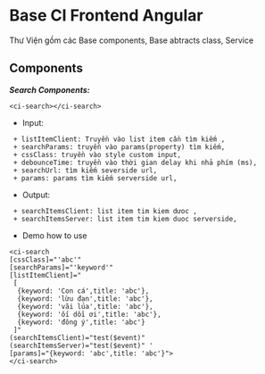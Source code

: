 # Base CI Frontend Angular

Thư Viện gồm các Base components, Base abtracts class, Service

## Components
 ***Search Components:***

 `<ci-search></ci-search>`
 
- Input:
```
 + listItemClient: Truyền vào list item cần tìm kiếm ,
 + searchParams: truyền vào params(property) tìm kiếm,
 + cssClass: truyền vào style custom input,
 + debounceTime: truyền vào thời gian delay khi nhả phím (ms), 
 + searchUrl: tìm kiếm severside url,
 + params: params tìm kiếm serverside url,
```
- Output:
```
 + searchItemsClient: list item tim kiem dưoc ,
 + searchItemsServer: list item tim kiem duoc serverside,
```

 - Demo how to use

```
<ci-search 
[cssClass]="'abc'" 
[searchParams]="'keyword'" 
[listItemClient]="
 [
  {keyword: 'Con cá',title: 'abc'},
  {keyword: 'lừu đạn',title: 'abc'},
  {keyword: 'vãi lúa',title: 'abc'},
  {keyword: 'ối dồi ơi',title: 'abc'},
  {keyword: 'đông ý',title: 'abc'}
 ]" 
(searchItemsClient)="test($event)" 
(searchItemsServer)="test($event)" '
[params]="{keyword: 'abc',title: 'abc'}">
</ci-search>
```
